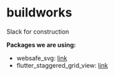 # buildworks

Slack for construction

**Packages we are using:**

- websafe_svg: [link](https://pub.dev/packages/websafe_svg)
- flutter_staggered_grid_view: [link](https://pub.dev/packages/flutter_staggered_grid_view)

<!--
### buildworks Email App Redesign Responsive Final UI -->

<!-- ![Preview](/gif.gif)

![App UI](/ui.png) -->
